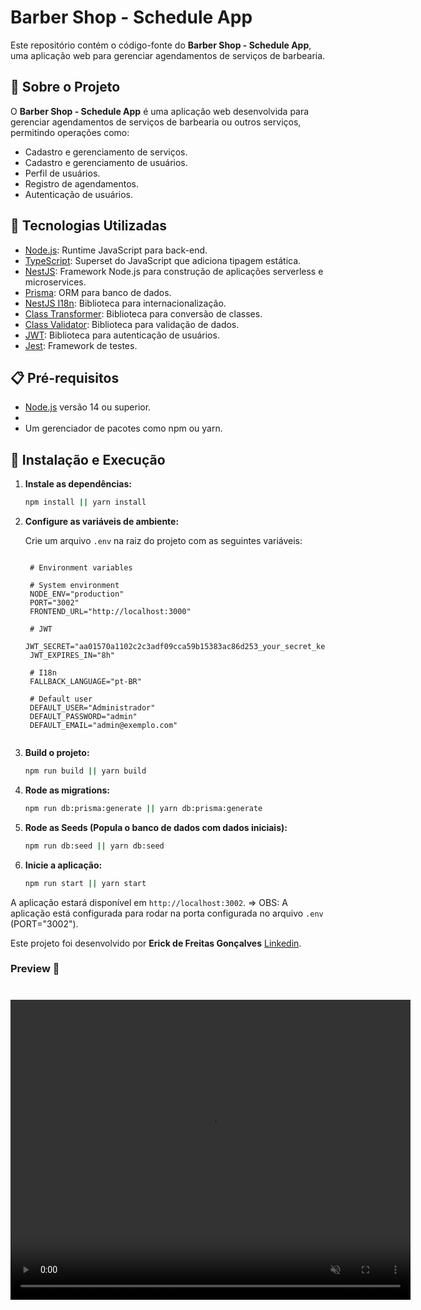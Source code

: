 # Barber Shop - Schedule App

Este repositório contém o código-fonte do **Barber Shop - Schedule App**, uma aplicação web para gerenciar agendamentos de serviços de barbearia.

## 📌 Sobre o Projeto

O **Barber Shop - Schedule App** é uma aplicação web desenvolvida para gerenciar agendamentos de serviços de barbearia ou outros serviços, permitindo operações como:

- Cadastro e gerenciamento de serviços.
- Cadastro e gerenciamento de usuários.
- Perfil de usuários.
- Registro de agendamentos.
- Autenticação de usuários.

## 🚀 Tecnologias Utilizadas

- [Node.js](https://nodejs.org/): Runtime JavaScript para back-end.
- [TypeScript](https://www.typescriptlang.org/): Superset do JavaScript que adiciona tipagem estática.
- [NestJS](https://nestjs.com/): Framework Node.js para construção de aplicações serverless e microservices.
- [Prisma](https://www.prisma.io/): ORM para banco de dados.
- [NestJS I18n](https://github.com/nestjs/i18n): Biblioteca para internacionalização.
- [Class Transformer](https://github.com/typestack/class-transformer): Biblioteca para conversão de classes.
- [Class Validator](https://github.com/typestack/class-validator): Biblioteca para validação de dados.
- [JWT](https://github.com/auth0/node-jsonwebtoken): Biblioteca para autenticação de usuários.
- [Jest](https://jestjs.io/): Framework de testes.



## 📋 Pré-requisitos

- [Node.js](https://nodejs.org/) versão 14 ou superior.
- 
- Um gerenciador de pacotes como npm ou yarn.


## 🔧 Instalação e Execução


1. **Instale as dependências:**
   ```bash
   npm install || yarn install

   ```

2. **Configure as variáveis de ambiente:**
   
   Crie um arquivo `.env` na raiz do projeto com as seguintes variáveis:
   ```env
   
    # Environment variables

    # System environment
    NODE_ENV="production"
    PORT="3002"
    FRONTEND_URL="http://localhost:3000"

    # JWT
    JWT_SECRET="aa01570a1102c2c3adf09cca59b15383ac86d253_your_secret_key"
    JWT_EXPIRES_IN="8h"

    # I18n
    FALLBACK_LANGUAGE="pt-BR"

    # Default user
    DEFAULT_USER="Administrador"
    DEFAULT_PASSWORD="admin"
    DEFAULT_EMAIL="admin@exemplo.com"
    
   ```

3. **Build o projeto:**
   ```bash
   npm run build || yarn build
   ```
4. **Rode as migrations:**
   ```bash
   npm run db:prisma:generate || yarn db:prisma:generate
   ```

6. **Rode as Seeds (Popula o banco de dados com dados iniciais):**
   ```bash
   npm run db:seed || yarn db:seed
   ```

5. **Inicie a aplicação:**
   ```bash
   npm run start || yarn start
   ```

 
 A aplicação estará disponível em `http://localhost:3002`. => OBS: A aplicação está configurada para rodar na porta configurada no arquivo `.env` (PORT="3002").


Este projeto foi desenvolvido por **Erick de Freitas Gonçalves** [Linkedin](https://www.linkedin.com/in/erick-freitas-048064134/).

### Preview 🎥

<h1 align="center">
  <video src="./global/preview.mp4" width="640" height="480" controls autoplay loop muted allowfullscreen/>
</h1>